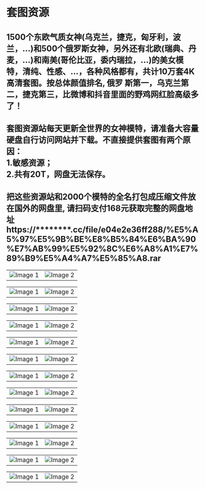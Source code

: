 # 套图资源
1500个东欧气质女神(乌克兰，捷克，匈牙利，波兰，...)和500个俄罗斯女神，另外还有北欧(瑞典、丹
麦，...)和南美(哥伦比亚，委内瑞拉，...)的美女模特，清纯、性感、...，各种风格都有，共计10万套4K高清套图。按总体颜值排名, 俄罗
斯第一，乌克兰第二，捷克第三，比微博和抖音里面的野鸡网红脸高级多了！<br>
-----------------------------------------------------------------------------------
套图资源站每天更新全世界的女神模特，请准备大容量硬盘自行访问网站并下载。不直接提供套图有两个原因：<br>
1.敏感资源；<br>
2.共有20T，网盘无法保存。<br>
-----------------------------------------------------------------------------------
把这些资源站和2000个模特的全名打包成压缩文件放在国外的网盘里, 请扫码支付168元获取完整的网盘地址<br>
https://********.cc/file/e04e2e36ff288/%E5%A5%97%E5%9B%BE%E8%B5%84%E6%BA%90%E7%AB%99%E5%92%8C%E6%A8%A1%E7%89%B9%E5%A4%A7%E5%85%A8.rar<br>
-----------------------------------------------------------------------------------
<table>
  <tr>
    <td><img src="https://github.com/anny106/ighost/blob/main/ImagesFolder/01.jpg" alt="Image 1"></td>
    <td><img src="https://github.com/anny106/ighost/blob/main/ImagesFolder/02.jpg" alt="Image 2"></td>
  </tr>
</table>
<table>
  <tr>
    <td><img src="https://github.com/anny106/ighost/blob/main/ImagesFolder/31.jpg" alt="Image 1"></td>
    <td><img src="https://github.com/anny106/ighost/blob/main/ImagesFolder/32.jpg" alt="Image 2"></td>
  </tr>
</table>
<table>
  <tr>
    <td><img src="https://github.com/anny106/ighost/blob/main/ImagesFolder/33.jpg" alt="Image 1"></td>
    <td><img src="https://github.com/anny106/ighost/blob/main/ImagesFolder/34.jpg" alt="Image 2"></td>
  </tr>
</table>
<table>
  <tr>
    <td><img src="https://github.com/anny106/ighost/blob/main/ImagesFolder/1.jpg" alt="Image 1"></td>
    <td><img src="https://github.com/anny106/ighost/blob/main/ImagesFolder/15.jpg" alt="Image 2"></td>
  </tr>
</table>
<table>
  <tr>
    <td><img src="https://github.com/anny106/ighost/blob/main/ImagesFolder/3.jpg" alt="Image 1"></td>
    <td><img src="https://github.com/anny106/ighost/blob/main/ImagesFolder/4.jpg" alt="Image 2"></td>
  </tr>
</table>
<table>
  <tr>
    <td><img src="https://github.com/anny106/ighost/blob/main/ImagesFolder/13.jpg" alt="Image 1"></td>
    <td><img src="https://github.com/anny106/ighost/blob/main/ImagesFolder/14.jpg" alt="Image 2"></td>
  </tr>
</table>
<table>
  <tr>
    <td><img src="https://github.com/anny106/ighost/blob/main/ImagesFolder/12.jpg" alt="Image 1"></td>
    <td><img src="https://github.com/anny106/ighost/blob/main/ImagesFolder/7.jpg" alt="Image 2"></td>
  </tr>
</table>
<table>
  <tr>
    <td><img src="https://github.com/anny106/ighost/blob/main/ImagesFolder/17.jpg" alt="Image 1"></td>
    <td><img src="https://github.com/anny106/ighost/blob/main/ImagesFolder/19.jpg" alt="Image 2"></td>
  </tr>
</table>
<table>
  <tr>
    <td><img src="https://github.com/anny106/ighost/blob/main/ImagesFolder/20.jpg" alt="Image 1"></td>
    <td><img src="https://github.com/anny106/ighost/blob/main/ImagesFolder/21.jpg" alt="Image 2"></td>
  </tr>
</table>
<table>
  <tr>
    <td><img src="https://github.com/anny106/ighost/blob/main/ImagesFolder/22.jpg" alt="Image 1"></td>
    <td><img src="https://github.com/anny106/ighost/blob/main/ImagesFolder/23.jpg" alt="Image 2"></td>
  </tr>
</table>
<table>
  <tr>
    <td><img src="https://github.com/anny106/ighost/blob/main/ImagesFolder/24.jpg" alt="Image 1"></td>
    <td><img src="https://github.com/anny106/ighost/blob/main/ImagesFolder/25.jpg" alt="Image 2"></td>
  </tr>
</table>
<table>
  <tr>
    <td><img src="https://github.com/anny106/ighost/blob/main/ImagesFolder/26.jpg" alt="Image 1"></td>
    <td><img src="https://github.com/anny106/ighost/blob/main/ImagesFolder/27.jpg" alt="Image 2"></td>
  </tr>
</table>
<table>
  <tr>
    <td><img src="https://github.com/anny106/ighost/blob/main/ImagesFolder/28.jpg" alt="Image 1"></td>
    <td><img src="https://github.com/anny106/ighost/blob/main/ImagesFolder/29.jpg" alt="Image 2"></td>
  </tr>
</table>














